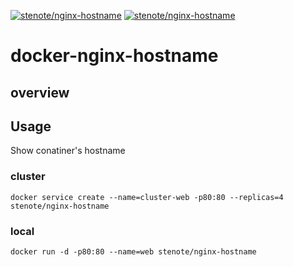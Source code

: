 [![stenote/nginx-hostname](https://shields.beevelop.com/docker/image/image-size/stenote/nginx-hostname/latest.svg)]()
[![stenote/nginx-hostname](https://shields.beevelop.com/docker/image/layers/stenote/nginx-hostname/latest.svg)]()


# docker-nginx-hostname

## overview

## Usage

Show conatiner's hostname

### cluster

```
docker service create --name=cluster-web -p80:80 --replicas=4 stenote/nginx-hostname
```

### local

```
docker run -d -p80:80 --name=web stenote/nginx-hostname
```
